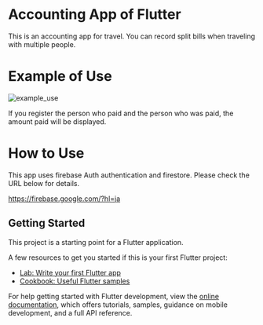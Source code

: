 # Accounting App of Flutter

This is an accounting app for travel. You can record split bills when traveling with multiple people.

# Example of Use

![example_use](https://github.com/AmanatsuTouko/accounting_app/assets/88881947/ea8d4740-1c66-4510-891a-12a53edbe696)

If you register the person who paid and the person who was paid, the amount paid will be displayed.

# How to Use

This app uses firebase Auth authentication and firestore.
Please check the URL below for details.

https://firebase.google.com/?hl=ja

## Getting Started

This project is a starting point for a Flutter application.

A few resources to get you started if this is your first Flutter project:

- [Lab: Write your first Flutter app](https://docs.flutter.dev/get-started/codelab)
- [Cookbook: Useful Flutter samples](https://docs.flutter.dev/cookbook)

For help getting started with Flutter development, view the
[online documentation](https://docs.flutter.dev/), which offers tutorials,
samples, guidance on mobile development, and a full API reference.

